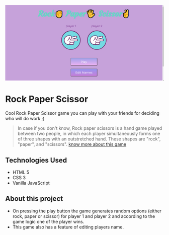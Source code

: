 ![RPS Game Home Page](https://github.com/irfansk-22/rock-paper-scissor/blob/master/images/home.png)

# Rock Paper Scissor

Cool Rock Paper Scissor game you can play with your friends for deciding who will do work ;)

>In case if you don't know, Rock paper scissors is a hand game played between two people, in which each player simultaneously forms one of three shapes with an outstretched hand. These shapes are "rock", "paper", and "scissors". [know more about this game](https://en.wikipedia.org/wiki/Rock_paper_scissors) 
  
## Technologies Used 

- HTML 5
- CSS 3
- Vanilla JavaScript

## About this project

- On pressing the play button the game generates random options (either rock, paper or scissor) for player 1 and player 2 and according to the game logic one of the player wins.
- This game also has a feature of editing players name.
